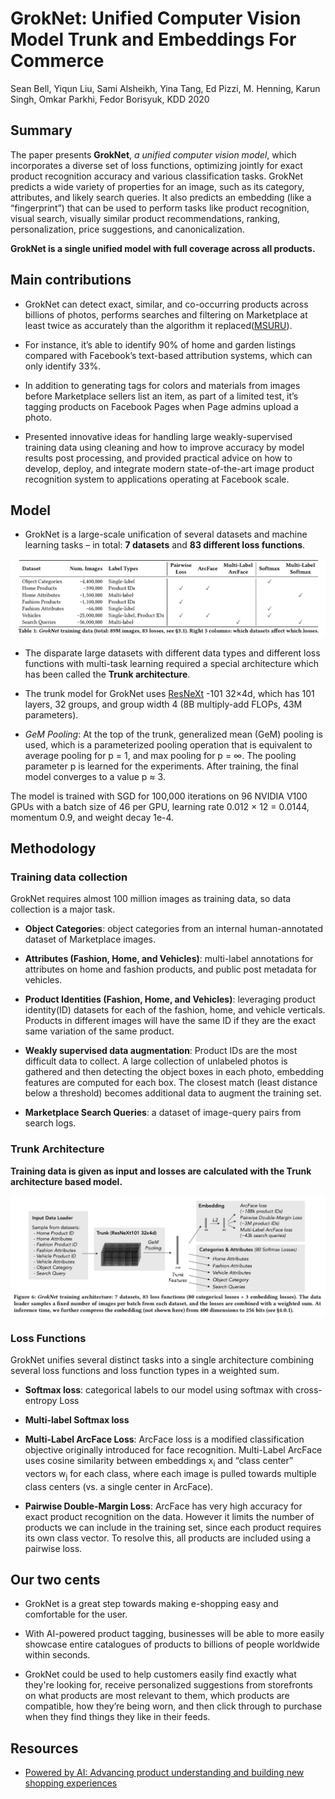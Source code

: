 # GrokNet: Unified Computer Vision Model Trunk and Embeddings For Commerce

Sean Bell, Yiqun Liu, Sami Alsheikh, Yina Tang, Ed Pizzi, M. Henning, Karun Singh, Omkar Parkhi, Fedor Borisyuk, KDD 2020

## Summary

The paper presents **GrokNet**, *a unified computer vision model*, which incorporates a diverse set of loss functions, optimizing jointly for exact product recognition accuracy and various classification tasks. GrokNet predicts a wide variety of properties for an image, such as its category, attributes, and likely search queries.  It also predicts an embedding (like a “fingerprint”) that can be used to perform tasks like product recognition, visual search, visually similar product recommendations, ranking, personalization, price suggestions, and canonicalization.

**GrokNet is a single unified model with full coverage across all products.**

## Main contributions

- GrokNet can detect exact, similar, and co-occurring products across billions of photos, performs searches and filtering on Marketplace at least twice as accurately than the algorithm it replaced([MSURU](https://research.fb.com/publications/msuru-large-scale-e-commerce-image-classification-with-weakly-supervised-search-data/)). 

- For instance, it’s able to identify 90% of home and garden listings compared with Facebook’s text-based attribution systems, which can only identify 33%. 

- In addition to generating tags for colors and materials from images before Marketplace sellers list an item, as part of a limited test, it’s tagging products on Facebook Pages when Page admins upload a photo.

- Presented innovative ideas for handling large weakly-supervised training data using cleaning and how to improve accuracy by model results post processing, and provided practical advice on how to develop, deploy, and integrate modern state-of-the-art image product recognition system to applications operating at Facebook scale.

## Model

- GrokNet is a large-scale unification of several datasets and machine learning tasks – in total: **7 datasets** and **83 different loss functions**.
 
<img src='../images/groknet_table.png'>

- The disparate large datasets with different data types and different loss functions with multi-task learning required a special architecture which has been called the **Trunk architecture**.

- The trunk model for GrokNet uses [ResNeXt](https://arxiv.org/abs/1611.05431) -101 32×4d, which has 101 layers, 32 groups, and group width 4 (8B multiply-add FLOPs, 43M parameters).

- *GeM Pooling*: At the top of the trunk, generalized mean (GeM) pooling is used, which is a parameterized pooling operation that is equivalent to average pooling for p = 1, and max pooling for p = ∞. The pooling parameter p is learned for the experiments. After training, the final model converges to a value p ≈ 3.

The model is trained with SGD for 100,000 iterations on 96 NVIDIA V100 GPUs with a batch size of 46 per GPU, learning rate 0.012 × 12 = 0.0144, momentum 0.9, and weight decay 1e-4.

## Methodology

### Training data collection

GrokNet requires almost 100 million images as training data, so data collection is a major task. 

- **Object Categories**: object categories from an internal human-annotated dataset of Marketplace images.

- **Attributes (Fashion, Home, and Vehicles)**: multi-label annotations for attributes on home and fashion products, and public post metadata for vehicles.

- **Product Identities (Fashion, Home, and Vehicles)**: leveraging product identity(ID) datasets for each of the fashion, home, and vehicle verticals. Products in different images will have the same ID if they are the exact same variation of the same product.

- **Weakly supervised data augmentation**: Product IDs are the most difficult data to collect. A large collection of unlabeled photos is gathered and then detecting the object boxes in each photo, embedding features are computed for each box. The closest match (least distance below a threshold) becomes additional data to augment the training set.

- **Marketplace Search Queries**: a dataset of image-query pairs from search logs.

### Trunk Architecture

**Training data is given as input and losses are calculated with the Trunk architecture based model.**

<img src='../images/groknet_process.png'>

### Loss Functions

GrokNet unifies several distinct tasks into a single architecture combining several loss functions and loss function types in a weighted sum. 

- **Softmax loss**: categorical labels to our model using softmax with cross-entropy Loss

- **Multi-label Softmax loss**

- **Multi-Label ArcFace Loss**: ArcFace loss is a modified classification objective originally introduced for face recognition. Multi-Label ArcFace uses cosine similarity between embeddings x<sub>i</sub> and “class center” vectors w<sub>j</sub> for each class, where each image is pulled towards multiple class centers (vs. a single center in ArcFace).

- **Pairwise Double-Margin Loss**: ArcFace has very high accuracy for exact product recognition on the data. However it limits the number of products we can include in the training set, since each product requires its own class vector. To resolve this, all products are included using a pairwise loss.

## Our two cents

- GrokNet is a great step towards making e-shopping easy and comfortable for the user.

- With AI-powered product tagging, businesses will be able to more easily showcase entire catalogues of products to billions of people worldwide within seconds.

- GrokNet could be used to help customers easily find exactly what they're looking for, receive personalized suggestions from storefronts on what products are most relevant to them, which products are compatible, how they’re being worn, and then click through to purchase when they find things they like in their feeds.

## Resources

- [Powered by AI: Advancing product understanding and building new shopping experiences](https://ai.facebook.com/blog/powered-by-ai-advancing-product-understanding-and-building-new-shopping-experiences)
